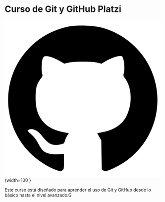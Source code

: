 # Curso de Git y GitHub Platzi
![](image.png){width=100 }

Este curso está diseñado para aprender el uso de Git y GitHub desde lo básico hasta el nivel avanzado.G
